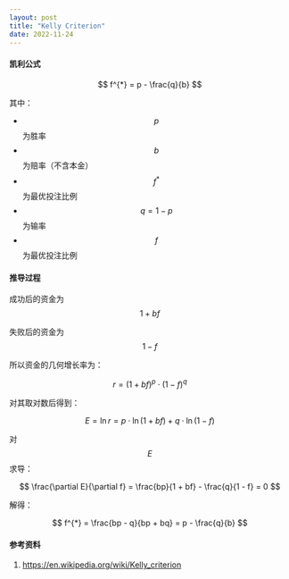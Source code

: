 ```yaml
---
layout: post
title: "Kelly Criterion"
date: 2022-11-24
---
```


#### **凯利公式**

$$
f^{*} = p - \frac{q}{b}
$$

其中：

- $$p$$ 为胜率
- $$b$$ 为赔率（不含本金）
- $$f^{*}$$ 为最优投注比例
- $$q = 1 - p$$ 为输率
- $$f$$ 为最优投注比例

#### **推导过程**

成功后的资金为 $$1 + bf$$

失败后的资金为 $$1 - f$$

所以资金的几何增长率为：

$$
r = (1 + bf)^p \cdot (1 - f)^q
$$

对其取对数后得到：

$$
E = \ln r = p \cdot \ln (1 + bf) + q \cdot \ln (1 - f)
$$

对 $$E$$ 求导：

$$
\frac{\partial E}{\partial f} = \frac{bp}{1 + bf} - \frac{q}{1 - f} = 0
$$

解得：

$$
f^{*} = \frac{bp - q}{bp + bq} = p - \frac{q}{b}
$$


#### **参考资料**

1. <https://en.wikipedia.org/wiki/Kelly_criterion>

